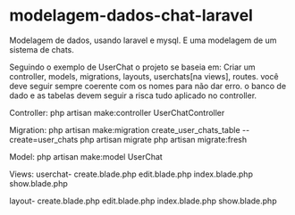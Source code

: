# modelagem-dados-chat-laravel #

Modelagem de dados, usando laravel e mysql.
E uma modelagem de um sistema de chats.


Seguindo o exemplo de UserChat o projeto se baseia em:
Criar um controller, models, migrations, layouts, userchats[na views], routes.
você deve seguir sempre coerente com os nomes para não dar erro.
o banco de dado e as tabelas devem seguir a risca tudo aplicado no controller.

Controller:
php artisan make:controller UserChatController

Migration:
php artisan make:migration create_user_chats_table --create=user_chats
php artisan migrate
php artisan migrate:fresh

Model:
php artisan make:model UserChat

Views:
userchat-
   create.blade.php
   edit.blade.php
   index.blade.php
   show.blade.php

layout-
   create.blade.php
   edit.blade.php
   index.blade.php
   show.blade.php
